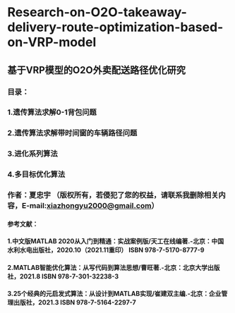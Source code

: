 # Research-on-O2O-takeaway-delivery-route-optimization-based-on-VRP-model
## 基于VRP模型的O2O外卖配送路径优化研究
### 目录：
### 1.遗传算法求解0-1背包问题
### 2.遗传算法求解带时间窗的车辆路径问题
### 3.进化系列算法
### 4.多目标优化算法
### 作者：夏忠宇 （版权所有，若侵犯了您的权益，请联系我删除相关内容，E-mail:xiazhongyu2000@gmail.com）
#### 参考文献：
#### 1.中文版MATLAB 2020从入门到精通：实战案例版/天工在线编著.-北京：中国水利水电出版社，2020.10（2021.11重印） ISBN 978-7-5170-8777-9
#### 2.MATLAB智能优化算法：从写代码到算法思想/曹旺著.-北京：北京大学出版社，2021.8 ISBN 978-7-301-32238-3
#### 3.25个经典的元启发式算法：从设计到MATLAB实现/崔建双主编.-北京：企业管理出版社，2021.3 ISBN 978-7-5164-2297-7
